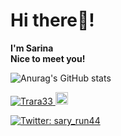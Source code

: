 # Hi there🫶!

**I'm Sarina**  
**Nice to meet you!**


<!--
**Tarara33/Tarara33** is a ✨ _special_ ✨ repository because its `README.md` (this file) appears on your GitHub profile.

Here are some ideas to get you started:

- 🔭 I’m currently working on ...
- 🌱 I’m currently learning ...
- 👯 I’m looking to collaborate on ...
- 🤔 I’m looking for help with ...
- 💬 Ask me about ...
- 📫 How to reach me: ...
- 😄 Pronouns: ...
- ⚡ Fun fact: ...
-->

![Anurag's GitHub stats](https://github-readme-stats.vercel.app/api?username=Tarara33&show_icons=true&count_private=true&theme=radical)
  
<a href="https://github.com/Tarara33/Tarara33">
  <img src="https://komarev.com/ghpvc/?username=Trara33" alt="Trara33"/>
</a>

<a href="https://github.com/Tarara33">
  <img height="20" src="https://img.shields.io/github/followers/Tarara33?label=follow&logo=github&style=flat" />
</a>

[![Twitter: sary_run44](https://img.shields.io/twitter/follow/sary_run44?style=social)](https://twitter.com/sary_run44)


